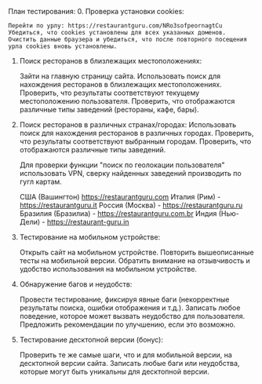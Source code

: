 План тестирования:
0. Проверка установки cookies:

    Перейти по урлу: https://restaurantguru.com/NRo3sofpeornagtCu
    Убедиться, что cookies установлены для всех указанных доменов.
    Очистить данные браузера и убедиться, что после повторного посещения урла cookies вновь установлены.

1. Поиск ресторанов в близлежащих местоположениях:

    Зайти на главную страницу сайта.
    Использовать поиск для нахождения ресторанов в близлежащих местоположениях.
    Проверить, что результаты соответствуют текущему местоположению пользователя.
    Проверить, что отображаются различные типы заведений (рестораны, кафе, бары).

2. Поиск ресторанов в различных странах/городах:
    Использовать поиск для нахождения ресторанов в различных городах.
    Проверить, что результаты соответствуют выбранным городам.
    Проверить, что отображаются различные типы заведений.

    Для проверки функции "поиск по геолокации пользователя" использовать VPN, сверку найденных заведений производить по гугл картам.

    США (Вашингтон) https://restaurantguru.com
    Италия (Рим) - https://restaurantguru.it
    Россия (Москва) - https://restaurantguru.ru
    Бразилия (Бразилиа) - https://restaurantguru.com.br
    Индия (Нью-Дели) - https://restaurant-guru.in

3. Тестирование на мобильном устройстве:

    Открыть сайт на мобильном устройстве.
    Повторить вышеописанные тесты на мобильной версии.
    Обратить внимание на отзывчивость и удобство использования на мобильном устройстве.

4. Обнаружение багов и неудобств:

    Провести тестирование, фиксируя явные баги (некорректные результаты поиска, ошибки отображения и т.д.).
    Записать любое поведение, которое может вызвать неудобство для пользователя.
    Предложить рекомендации по улучшению, если это возможно.

5. Тестирование десктопной версии (бонус):

    Проверить те же самые шаги, что и для мобильной версии, на десктопной версии сайта.
    Записать любые баги или неудобства, которые могут быть уникальны для десктопной версии.